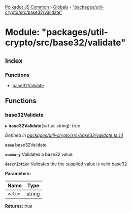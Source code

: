 [Polkadot JS Common](../README.md) › [Globals](../globals.md) › ["packages/util-crypto/src/base32/validate"](_packages_util_crypto_src_base32_validate_.md)

# Module: "packages/util-crypto/src/base32/validate"

## Index

### Functions

* [base32Validate](_packages_util_crypto_src_base32_validate_.md#base32validate)

## Functions

###  base32Validate

▸ **base32Validate**(`value`: string): *true*

*Defined in [packages/util-crypto/src/base32/validate.ts:14](https://github.com/polkadot-js/common/blob/d176c7471/packages/util-crypto/src/base32/validate.ts#L14)*

**`name`** base32Validate

**`summary`** Validates a base32 value.

**`description`** 
Validates the the supplied value is valid base32

**Parameters:**

Name | Type |
------ | ------ |
`value` | string |

**Returns:** *true*

